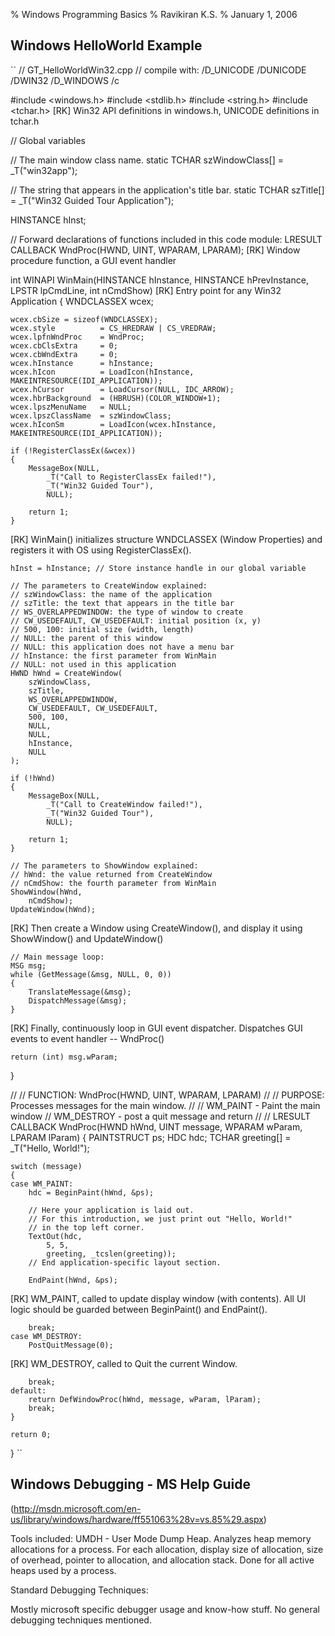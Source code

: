 % Windows Programming Basics
% Ravikiran K.S.
% January 1, 2006

## Windows HelloWorld Example

``
// GT_HelloWorldWin32.cpp
// compile with: /D_UNICODE /DUNICODE /DWIN32 /D_WINDOWS /c

#include <windows.h>
#include <stdlib.h>
#include <string.h>
#include <tchar.h>
[RK] Win32 API definitions in windows.h, UNICODE definitions in tchar.h

// Global variables

// The main window class name.
static TCHAR szWindowClass[] = _T("win32app");

// The string that appears in the application's title bar.
static TCHAR szTitle[] = _T("Win32 Guided Tour Application");

HINSTANCE hInst;

// Forward declarations of functions included in this code module:
LRESULT CALLBACK WndProc(HWND, UINT, WPARAM, LPARAM);
[RK] Window procedure function, a GUI event handler

int WINAPI WinMain(HINSTANCE hInstance,
                   HINSTANCE hPrevInstance,
                   LPSTR lpCmdLine,
                   int nCmdShow)
[RK] Entry point for any Win32 Application
{
    WNDCLASSEX wcex;

    wcex.cbSize = sizeof(WNDCLASSEX);
    wcex.style          = CS_HREDRAW | CS_VREDRAW;
    wcex.lpfnWndProc    = WndProc;
    wcex.cbClsExtra     = 0;
    wcex.cbWndExtra     = 0;
    wcex.hInstance      = hInstance;
    wcex.hIcon          = LoadIcon(hInstance, MAKEINTRESOURCE(IDI_APPLICATION));
    wcex.hCursor        = LoadCursor(NULL, IDC_ARROW);
    wcex.hbrBackground  = (HBRUSH)(COLOR_WINDOW+1);
    wcex.lpszMenuName   = NULL;
    wcex.lpszClassName  = szWindowClass;
    wcex.hIconSm        = LoadIcon(wcex.hInstance, MAKEINTRESOURCE(IDI_APPLICATION));

    if (!RegisterClassEx(&wcex))
    {
        MessageBox(NULL,
            _T("Call to RegisterClassEx failed!"),
            _T("Win32 Guided Tour"),
            NULL);

        return 1;
    }
[RK] WinMain() initializes structure WNDCLASSEX (Window Properties) and registers it with OS using RegisterClassEx().

    hInst = hInstance; // Store instance handle in our global variable

    // The parameters to CreateWindow explained:
    // szWindowClass: the name of the application
    // szTitle: the text that appears in the title bar
    // WS_OVERLAPPEDWINDOW: the type of window to create
    // CW_USEDEFAULT, CW_USEDEFAULT: initial position (x, y)
    // 500, 100: initial size (width, length)
    // NULL: the parent of this window
    // NULL: this application does not have a menu bar
    // hInstance: the first parameter from WinMain
    // NULL: not used in this application
    HWND hWnd = CreateWindow(
        szWindowClass,
        szTitle,
        WS_OVERLAPPEDWINDOW,
        CW_USEDEFAULT, CW_USEDEFAULT,
        500, 100,
        NULL,
        NULL,
        hInstance,
        NULL
    );

    if (!hWnd)
    {
        MessageBox(NULL,
            _T("Call to CreateWindow failed!"),
            _T("Win32 Guided Tour"),
            NULL);

        return 1;
    }

    // The parameters to ShowWindow explained:
    // hWnd: the value returned from CreateWindow
    // nCmdShow: the fourth parameter from WinMain
    ShowWindow(hWnd,
        nCmdShow);
    UpdateWindow(hWnd);
[RK] Then create a Window using CreateWindow(), and display it using ShowWindow() and UpdateWindow()

    // Main message loop:
    MSG msg;
    while (GetMessage(&msg, NULL, 0, 0))
    {
        TranslateMessage(&msg);
        DispatchMessage(&msg);
    }
[RK] Finally, continuously loop in GUI event dispatcher. Dispatches GUI events to event handler -- WndProc()

    return (int) msg.wParam;
}

//
//  FUNCTION: WndProc(HWND, UINT, WPARAM, LPARAM)
//
//  PURPOSE:  Processes messages for the main window.
//
//  WM_PAINT    - Paint the main window
//  WM_DESTROY  - post a quit message and return
//
//
LRESULT CALLBACK WndProc(HWND hWnd, UINT message, WPARAM wParam, LPARAM lParam)
{
    PAINTSTRUCT ps;
    HDC hdc;
    TCHAR greeting[] = _T("Hello, World!");

    switch (message)
    {
    case WM_PAINT:
        hdc = BeginPaint(hWnd, &ps);

        // Here your application is laid out.
        // For this introduction, we just print out "Hello, World!"
        // in the top left corner.
        TextOut(hdc,
            5, 5,
            greeting, _tcslen(greeting));
        // End application-specific layout section.

        EndPaint(hWnd, &ps);
[RK] WM_PAINT, called to update display window (with contents). All UI logic should be guarded between BeginPaint() and EndPaint().

        break;
    case WM_DESTROY:
        PostQuitMessage(0);
[RK] WM_DESTROY, called to Quit the current Window.

        break;
    default:
        return DefWindowProc(hWnd, message, wParam, lParam);
        break;
    }

    return 0;
}
``

## Windows Debugging - MS Help Guide

(http://msdn.microsoft.com/en-us/library/windows/hardware/ff551063%28v=vs.85%29.aspx)

Tools included:
UMDH - User Mode Dump Heap. Analyzes heap memory allocations for a process. For
each allocation, display size of allocation, size of overhead, pointer to
allocation, and allocation stack. Done for all active heaps used by a process.

Standard Debugging Techniques: 

Mostly microsoft specific debugger usage and know-how stuff. No general
debugging techniques mentioned. 
